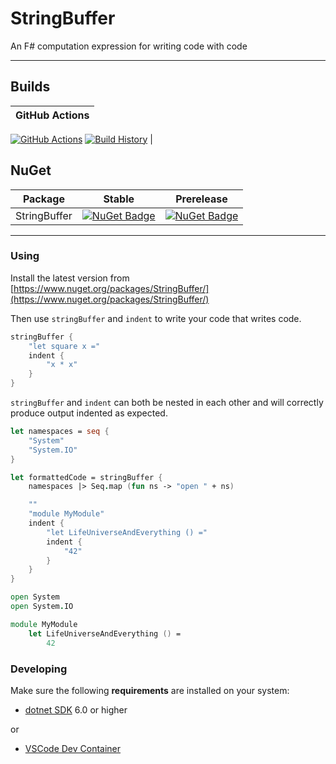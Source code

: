# StringBuffer

An F# computation expression for writing code with code

---

## Builds

GitHub Actions |
:---: |
[![GitHub Actions](https://github.com/simon-reynolds/StringBuffer/actions/workflows/build.yml/badge.svg)](https://github.com/simon-reynolds/StringBuffer/actions/workflows/build.yml)
[![Build History](https://buildstats.info/github/chart/simon-reynolds/StringBuffer)](https://github.com/simon-reynolds/StringBuffer/actions?query=branch%3Amain) |

## NuGet

Package | Stable | Prerelease
--- | --- | ---
StringBuffer | [![NuGet Badge](https://buildstats.info/nuget/StringBuffer)](https://www.nuget.org/packages/StringBuffer/) | [![NuGet Badge](https://buildstats.info/nuget/StringBuffer?includePreReleases=true)](https://www.nuget.org/packages/StringBuffer/)

---

### Using

Install the latest version from [https://www.nuget.org/packages/StringBuffer/](https://www.nuget.org/packages/StringBuffer/)

Then use `stringBuffer` and `indent` to write your code that writes code.

```fsharp
stringBuffer {
    "let square x ="
    indent {
        "x * x"
    }
}
```

`stringBuffer` and `indent` can both be nested in each other and will correctly produce output indented as expected.

```fsharp
let namespaces = seq {
    "System"
    "System.IO"
}

let formattedCode = stringBuffer {
    namespaces |> Seq.map (fun ns -> "open " + ns)

    ""
    "module MyModule"
    indent {
        "let LifeUniverseAndEverything () ="
        indent {
            "42"
        }
    }
}
```

```fsharp
open System
open System.IO

module MyModule
    let LifeUniverseAndEverything () =
        42
```

### Developing

Make sure the following **requirements** are installed on your system:

- [dotnet SDK](https://www.microsoft.com/net/download/core) 6.0 or higher

or

- [VSCode Dev Container](https://code.visualstudio.com/docs/remote/containers)

